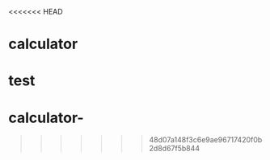 <<<<<<< HEAD
# calculator
test
=======
# calculator-
>>>>>>> 48d07a148f3c6e9ae96717420f0b2d8d67f5b844
